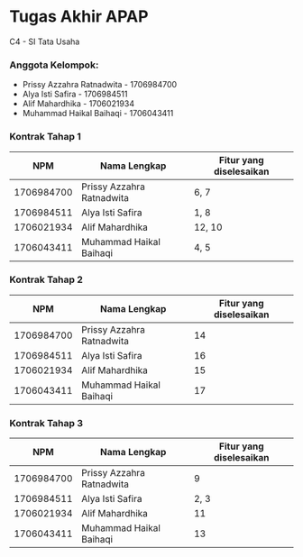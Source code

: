 # Tugas Akhir APAP
C4 - SI Tata Usaha

### Anggota Kelompok:
* Prissy Azzahra Ratnadwita - 1706984700
* Alya Isti Safira - 1706984511
* Alif Mahardhika - 1706021934
* Muhammad Haikal Baihaqi - 1706043411

### Kontrak Tahap 1
 NPM | Nama Lengkap | Fitur yang diselesaikan 
 --- | --- | ---
1706984700 | Prissy Azzahra Ratnadwita | 6, 7
1706984511 | Alya Isti Safira | 1, 8
1706021934 | Alif Mahardhika | 12, 10
1706043411 | Muhammad Haikal Baihaqi | 4, 5

### Kontrak Tahap 2
 NPM | Nama Lengkap | Fitur yang diselesaikan 
 --- | --- | ---
1706984700 | Prissy Azzahra Ratnadwita | 14
1706984511 | Alya Isti Safira | 16
1706021934 | Alif Mahardhika | 15
1706043411 | Muhammad Haikal Baihaqi | 17

### Kontrak Tahap 3
 NPM | Nama Lengkap | Fitur yang diselesaikan 
 --- | --- | ---
1706984700 | Prissy Azzahra Ratnadwita | 9
1706984511 | Alya Isti Safira | 2, 3
1706021934 | Alif Mahardhika | 11
1706043411 | Muhammad Haikal Baihaqi | 13



